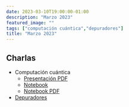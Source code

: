 ```yaml
---
date: 2023-03-10T19:00:00-01:00
description: "Marzo 2023"
featured_image: ""
tags: ["computación cuántica","depuradores"]
title: "Marzo 2023"
---
```


## Charlas 

- Computación cuántica
  - [Presentación PDF](/resources/2023/03/computacion_cuantica_con_python.pdf)
  - [Notebook](/resources/2023/03/computacion_cuantica_con_python-notebook.ipynb)
  - [Notebook PDF](/resources/2023/03/computacion_cuantica_con_python-notebook.pdf)
- [Depuradores](/resources/2023/03/python_debugger_intro.pdf)
